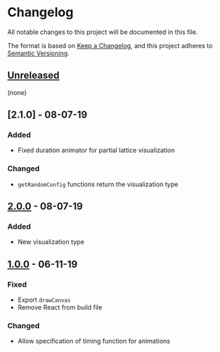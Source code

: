 # Changelog

All notable changes to this project will be documented in this file.

The format is based on [Keep a Changelog](https://keepachangelog.com/en/1.0.0/),
and this project adheres to [Semantic Versioning](https://semver.org/spec/v2.0.0.html).

## [Unreleased]

(none)

## [2.1.0] - 08-07-19

### Added

- Fixed duration animator for partial lattice visualization

### Changed

- `getRandomConfig` functions return the visualization type

## [2.0.0] - 08-07-19

### Added

- New visualization type

## [1.0.0] - 06-11-19

### Fixed

- Export `drawCanvas`
- Remove React from build file

### Changed

- Allow specification of timing function for animations

[unreleased]: https://github.com/generative-music/visualizer/compare/v2.0.0...HEAD
[2.0.0]: https://github.com/generative-music/visualizer/compare/v1.0.0...v2.0.0
[1.0.0]: https://github.com/generative-music/visualizer/compare/v0.1.0...v1.0.0
